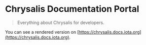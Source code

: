 # Chrysalis Documentation Portal

> Everything about Chrysalis for developers.

You can see a rendered version on [https://chrysalis.docs.iota.org](https://chrysalis.docs.iota.org).